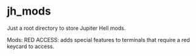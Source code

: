 # jh_mods
Just a root directory to store Jupiter Hell mods.

Mods:
  RED ACCESS: adds special features to terminals that require a red keycard to access. 
